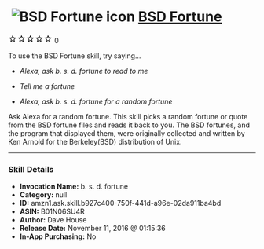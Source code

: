 # &nbsp;<img src="skill_icon" alt="BSD Fortune icon" width="36"> [BSD Fortune](http://alexa.amazon.com/#skills/amzn1.ask.skill.b927c400-750f-441d-a96e-02da911ba4bd)
![0 stars](../../images/ic_star_border_black_18dp_1x.png)![0 stars](../../images/ic_star_border_black_18dp_1x.png)![0 stars](../../images/ic_star_border_black_18dp_1x.png)![0 stars](../../images/ic_star_border_black_18dp_1x.png)![0 stars](../../images/ic_star_border_black_18dp_1x.png) 0

To use the BSD Fortune skill, try saying...

* *Alexa, ask b. s. d. fortune to read to me*

* *Tell me a fortune*

* *Alexa, ask b. s. d. fortune for a random fortune*

Ask Alexa for a random fortune. This skill picks a random fortune or quote from the BSD fortune files and reads it back to you. The BSD fortunes, and the program that displayed them, were originally collected and written by Ken Arnold for the Berkeley(BSD) distribution of Unix.

***

### Skill Details

* **Invocation Name:** b. s. d. fortune
* **Category:** null
* **ID:** amzn1.ask.skill.b927c400-750f-441d-a96e-02da911ba4bd
* **ASIN:** B01N06SU4R
* **Author:** Dave House
* **Release Date:** November 11, 2016 @ 01:15:36
* **In-App Purchasing:** No
